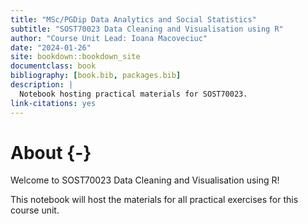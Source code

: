 ```yaml
--- 
title: "MSc/PGDip Data Analytics and Social Statistics"
subtitle: "SOST70023 Data Cleaning and Visualisation using R"
author: "Course Unit Lead: Ioana Macoveciuc"
date: "2024-01-26"
site: bookdown::bookdown_site
documentclass: book
bibliography: [book.bib, packages.bib]
description: |
  Notebook hosting practical materials for SOST70023.
link-citations: yes
---
```


# About {-}

Welcome to SOST70023 Data Cleaning and Visualisation using R!

This notebook will host the materials for all practical exercises for this course unit. 
